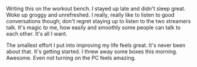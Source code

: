 Writing this on the workout bench. I stayed up late and didn't sleep great. Woke up groggy and unrefreshed. I really, really like to listen to good conversations though; don't regret staying up to listen to the two streamers talk. It's magic to me, how easily and smoothly some people can talk to each other. It's all I want.

The smallest effort I put into improving my life feels great. It's never been about that. It's getting started. I threw away some boxes this morning. Awesome. Even not turning on the PC feels amazing.
